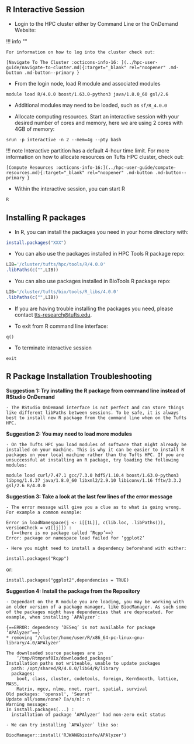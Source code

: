 ## R Interactive Session

- Login to the HPC cluster either by Command Line or the OnDemand Website:

!!! info ""

    For information on how to log into the cluster check out:
    
    [Navigate To The Cluster :octicons-info-16: ](../hpc-user-guide/navigate-to-cluster.md){:target="_blank" rel="noopener" .md-button .md-button--primary }

- From the login node, load R module and associated modules

```
module load R/4.0.0 boost/1.63.0-python3 java/1.8.0_60 gsl/2.6
```

- Additional modules may need to be loaded, such as `sf/R_4.0.0` 

- Allocate computing resources. Start an interactive session with your desired number of cores and memory, here we are using 2 cores with 4GB of memory: 

```
srun -p interactive -n 2 --mem=4g --pty bash
```

!!! note
    Interactive partition has a default 4-hour time limit. For more information on how to allocate resources on Tufts HPC cluster, check out:
    
    [Compute Resources :octicons-info-16:](../hpc-user-guide/compute-resources.md){:target="_blank" rel="noopener" .md-button .md-button--primary }

- Within the interactive session, you can start R 

```R
R
```

## Installing R packages

- In R, you can install the packages you need in your home directory with:

```R
install.packages("XXX")
```

- You can also use the packages installed in HPC Tools R package repo:

```R
LIB='/cluster/tufts/hpc/tools/R/4.0.0' 
.libPaths(c("",LIB))
```

- You can also use packages installed in BioTools R package repo:

```R
LIB='/cluster/tufts/bio/tools/R_libs/4.0.0' 
.libPaths(c("",LIB)) 
```

- If you are having trouble installing the packages you need, please contact [tts-research@tufts.edu](tts-research@tufts.edu).

     
- To exit from R command line interface:

```
q()
```
- To terminate interactive session 

```
exit
```

## R Package Installation Troubleshooting

**Suggestion 1: Try installing the R package from command line instead of RStudio OnDemand**

    - The RStudio OnDemand interface is not perfect and can store things like different libPaths between sessions. To be safe, it is always best to install new R package from the command line when on the Tufts HPC.
    
**Suggestion 2: You may need to load more modules**

    - On the Tufts HPC you load modules of software that might already be installed on your machine. This is why it can be easier to install R packages on your local machine rather than the Tufts HPC. If you are unsuccessful at installing an R package, try loading the following modules:
    
```
module load curl/7.47.1 gcc/7.3.0 hdf5/1.10.4 boost/1.63.0-python3 libpng/1.6.37 java/1.8.0_60 libxml2/2.9.10 libiconv/1.16 fftw/3.3.2 gsl/2.6 R/4.0.0
```

**Suggestion 3: Take a look at the last few lines of the error message**

    - The error message will give you a clue as to what is going wrong. For example a common example:
    
```
Error in loadNamespace(j <- i[[1L]], c(lib.loc, .libPaths()), versionCheck = vI[[j]]) : 
  {==there is no package called ‘Rcpp’==}
Error: package or namespace load failed for ‘ggplot2’
```

    - Here you might need to install a dependency beforehand with either:
    
```
install.packages("Rcpp")
```

or:

```
install.packages("ggplot2",dependencies = TRUE)
```

**Suggestion 4: Install the package from the Repository**

    - Dependant on the R module you are loading, you may be working with an older version of a package manager, like BiocManager. As such some of the packages might have dependencies that are deprecated. For example, when installing `APAlyzer`:
    
```
{==ERROR: dependency ‘DESeq’ is not available for package ‘APAlyzer’==}
* removing ‘/cluster/home/user/R/x86_64-pc-linux-gnu-library/4.0/APAlyzer’

The downloaded source packages are in
	‘/tmp/Rtmpraf0Ix/downloaded_packages’
Installation paths not writeable, unable to update packages
  path: /opt/shared/R/4.0.0/lib64/R/library
  packages:
    boot, class, cluster, codetools, foreign, KernSmooth, lattice, MASS,
    Matrix, mgcv, nlme, nnet, rpart, spatial, survival
Old packages: 'openssl', 'Seurat'
Update all/some/none? [a/s/n]: n
Warning message:
In install.packages(...) :
  installation of package ‘APAlyzer’ had non-zero exit status
```

    - We can try installing `APAlyzer` like so:
    
```
BiocManager::install('RJWANGbioinfo/APAlyzer')
```
